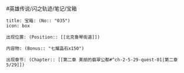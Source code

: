 #英雄传说/闪之轨迹/笔记/宝箱
```ad-quote
title: 宝箱: (No:: "035")
icon: box

出现位置: (Position:: [[北克鲁琴街道]])

内容物: (Bonus:: "七耀晶石x150")

出现章节: (Chapter:: [[第二章 美丽的翡翠公都#^ch-2-5-29-quest-01|第二章5/29]])

```
